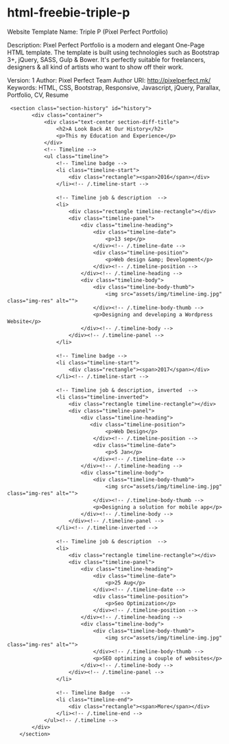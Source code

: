 # html-freebie-triple-p
Website Template Name: Triple P (Pixel Perfect Portfolio)

Description: Pixel Perfect Portfolio is a modern and elegant One-Page HTML template. The template is built using technologies such as Bootstrap 3+, jQuery, SASS, Gulp &amp; Bower. It's perfectly suitable for freelancers, designers &amp; all kind of artists who want to show off their work.  

Version: 1
Author: Pixel Perfect Team
Author URI: http://pixelperfect.mk/
Keywords: HTML, CSS, Bootstrap, Responsive, Javascript, jQuery, Parallax, Portfolio, CV, Resume







     <section class="section-history" id="history">
            <div class="container">          
                <div class="text-center section-diff-title">     
                    <h2>A Look Back At Our History</h2>
                    <p>This my Education and Experience</p>
                </div> 
                <!-- Timeline --> 
                <ul class="timeline">
                    <!-- Timeline badge --> 
                    <li class="timeline-start">
                        <div class="rectangle"><span>2016</span></div>
                    </li><!-- /.timeline-start -->

                    <!-- Timeline job & description  --> 
                    <li>
                        <div class="rectangle timeline-rectangle"></div>
                        <div class="timeline-panel">
                            <div class="timeline-heading">
                                <div class="timeline-date">
                                    <p>13 sep</p>
                                </div><!-- /.timeline-date -->
                                <div class="timeline-position">
                                    <p>Web design &amp; Development</p>
                                </div><!-- /.timeline-position -->
                            </div><!-- /.timeline-heading -->
                            <div class="timeline-body">
                                <div class="timeline-body-thumb">
                                    <img src="assets/img/timeline-img.jpg" class="img-res" alt="">
                                </div><!-- /.timeline-body-thumb -->
                                <p>Designing and developing a Wordpress Website</p>
                            </div><!-- /.timeline-body -->
                        </div><!-- /.timeline-panel -->
                    </li>

                    <!-- Timeline badge --> 
                    <li class="timeline-start">
                        <div class="rectangle"><span>2017</span></div>
                    </li><!-- /.timeline-start -->

                    <!-- Timeline job & description, inverted  --> 
                    <li class="timeline-inverted">
                        <div class="rectangle timeline-rectangle"></div>
                        <div class="timeline-panel">
                            <div class="timeline-heading">
                               <div class="timeline-position">
                                    <p>Web Design</p>
                                </div><!-- /.timeline-position -->
                                <div class="timeline-date">
                                    <p>5 Jan</p>
                                </div><!-- /.timeline-date -->
                            </div><!-- /.timeline-heading -->
                            <div class="timeline-body">
                                <div class="timeline-body-thumb">
                                    <img src="assets/img/timeline-img.jpg" class="img-res" alt="">
                                </div><!-- /.timeline-body-thumb -->
                                <p>Designing a solution for mobile app</p>
                            </div><!-- /.timeline-body -->
                        </div><!-- /.timeline-panel -->
                    </li><!-- /.timeline-inverted -->

                    <!-- Timeline job & description  --> 
                    <li>
                        <div class="rectangle timeline-rectangle"></div>
                        <div class="timeline-panel">
                            <div class="timeline-heading">
                                <div class="timeline-date">
                                    <p>25 Aug</p>
                                </div><!-- /.timeline-date -->
                                <div class="timeline-position">
                                    <p>Seo Optimization</p>
                                </div><!-- /.timeline-position -->
                            </div><!-- /.timeline-heading -->
                            <div class="timeline-body">
                                <div class="timeline-body-thumb">
                                    <img src="assets/img/timeline-img.jpg" class="img-res" alt="">
                                </div><!-- /.timeline-body-thumb -->
                                <p>SEO optimizing a couple of websites</p>
                            </div><!-- /.timeline-body -->
                        </div><!-- /.timeline-panel -->
                    </li>

                    <!-- Timeline Badge  --> 
                    <li class="timeline-end">
                        <div class="rectangle"><span>More</span></div>
                    </li><!-- /.timeline-end -->
                </ul><!-- /.timeline -->
            </div>
        </section>